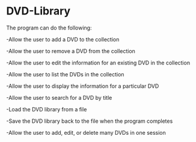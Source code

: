 # DVD-Library
The program can do the following:

-Allow the user to add a DVD to the collection

-Allow the user to remove a DVD from the collection

-Allow the user to edit the information for an existing DVD in the collection

-Allow the user to list the DVDs in the collection

-Allow the user to display the information for a particular DVD

-Allow the user to search for a DVD by title

-Load the DVD library from a file

-Save the DVD library back to the file when the program completes

-Allow the user to add, edit, or delete many DVDs in one session
